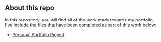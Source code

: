 ## About this repo

In this repository, you will find all of the work made towards my portfolio. I've include the files that have been completed as part of this work below:

- [Personal Portfolio Project](/portfolio/portfolio-index.html)
